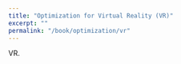 ```yaml
---
title: "Optimization for Virtual Reality (VR)"
excerpt: ""
permalink: "/book/optimization/vr"
---
```


VR.
